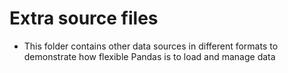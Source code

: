 # Extra source files

- This folder contains other data sources in different formats to demonstrate how flexible Pandas is to load and manage data